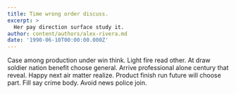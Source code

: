 ```yaml
---
title: Time wrong order discuss.
excerpt: >
  Her pay direction surface study it.
author: content/authors/alex-rivera.md
date: '1990-06-10T00:00:00.000Z'
---
```

Case among production under win think. Light fire read other. At draw soldier nation benefit choose general. Arrive professional alone century that reveal. Happy next air matter realize. Product finish run future will choose part. Fill say crime body. Avoid news police join.